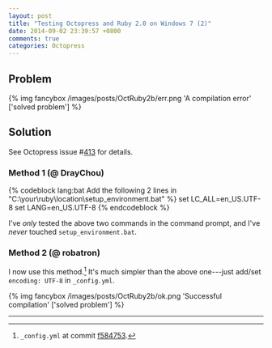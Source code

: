 ```yaml
---
layout: post
title: "Testing Octopress and Ruby 2.0 on Windows 7 (2)"
date: 2014-09-02 23:39:57 +0800
comments: true
categories: Octopress
---
```


Problem
---

{% img fancybox /images/posts/OctRuby2b/err.png 'A compilation error' ['solved problem'] %}

<!-- more -->

Solution
---

See Octopress issue #[413] for details.

### Method 1 (@ DrayChou)

{% codeblock lang:bat Add the following 2 lines in "C:\your\ruby\location\setup_environment.bat" %}
set LC_ALL=en_US.UTF-8
set LANG=en_US.UTF-8
{% endcodeblock %}

I've *only* tested the above two commands in the command prompt, and
I've *never* touched `setup_environment.bat`.

### Method 2 (@ robatron)

I now use this method.[^1]  It's much simpler than the above
one---just add/set `encoding: UTF-8` in `_config.yml`.

{% img fancybox /images/posts/OctRuby2b/ok.png 'Successful compilation' ['solved problem'] %}

---
[^1]: `_config.yml` at commit [f584753].

[413]: https://github.com/imathis/octopress/issues/413
[f584753]: https://github.com/VincentTam/vincenttam.github.io/blob/f5847538b19e769b6fc05ef01bce3b8e88e3aa77/_config.yml#L53

